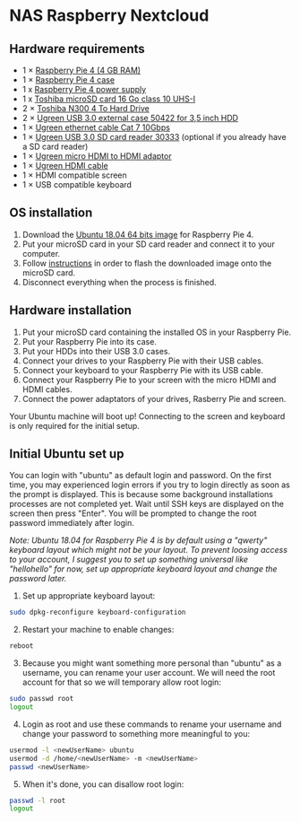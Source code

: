# NAS Raspberry Nextcloud

## Hardware requirements

* 1 × [Raspberry Pie 4 (4 GB RAM)](https://www.kubii.fr/les-cartes-raspberry-pi/2772-nouveau-raspberry-pi-4-modele-b-4gb-kubii-0765756931182.html)
* 1 × [Raspberry Pie 4 case](https://www.kubii.fr/boitiers-et-supports/2681-boitier-officiel-pour-raspberry-pi-4-kubii-3272496298583.html)
* 1 x [Raspberry Pie 4 power supply](https://www.kubii.fr/14-chargeurs-alimentations-raspberry/2678-alimentation-officielle-153w-usb-c-pour-raspberry-pi-4-kubii-3272496300002.html)
* 1 x [Toshiba microSD card 16 Go class 10 UHS-I](https://www.kubii.fr/carte-sd-et-stockage/2185-carte-microsd-16gb-classe-10-uhs-i-toshiba-kubii-3272496010963.html)
* 2 × [Toshiba N300 4 To Hard Drive](https://www.ldlc.com/fiche/PB00259091.html)
* 2 × [Ugreen USB 3.0 external case 50422 for 3,5 inch HDD](https://www.amazon.fr/UGREEN-Bo%C3%AEtier-Externe-Compatible-Alimentation/dp/B076WS2WJ6)
* 1 × [Ugreen ethernet cable Cat 7 10Gbps](https://www.amazon.fr/UGREEN-11260-Ethernet-Nintendo-Consoles/dp/B00QV1F1C4)
* 1 × [Ugreen USB 3.0 SD card reader 30333](https://www.amazon.fr/UGREEN-Lecteur-M%C3%A9moire-CompactFlash-Compatible/dp/B01ANDA8GE/) (optional if you already have a SD card reader)
* 1 × [Ugreen micro HDMI to HDMI adaptor](https://www.amazon.fr/UGREEN-Femelle-Adaptateur-Supporte-Ethernet/dp/B00B2HORKE/)
* 1 × [Ugreen HDMI cable](https://www.amazon.fr/UGREEN-Ethernet-18Gbps-Supporte-Compatible/dp/B07DBYDJQF)
* 1 × HDMI compatible screen
* 1 × USB compatible keyboard


## OS installation

1. Download the [Ubuntu 18.04 64 bits image](https://ubuntu.com/download/raspberry-pi/thank-you?version=18.04.4&architecture=arm64+raspi3) for Raspberry Pie 4.
2. Put your microSD card in your SD card reader and connect it to your computer.
3. Follow [instructions](https://ubuntu.com/download/raspberry-pi/thank-you) in order to flash the downloaded image onto the microSD card.
4. Disconnect everything when the process is finished.

## Hardware installation

1. Put your microSD card containing the installed OS in your Raspberry Pie.
2. Put your Raspberry Pie into its case.
3. Put your HDDs into their USB 3.0 cases.
4. Connect your drives to your Raspberry Pie with their USB cables.
5. Connect your keyboard to your Raspberry Pie with its USB cable.
6. Connect your Raspberry Pie to your screen with the micro HDMI and HDMI cables.
7. Connect the power adaptators of your drives, Rasberry Pie and screen.

Your Ubuntu machine will boot up! Connecting to the screen and keyboard is only required for the initial setup.

## Initial Ubuntu set up

You can login with "ubuntu" as default login and password. On the first time, you may experienced login errors if you try to login directly as soon as the prompt is displayed. This is because some background installations processes are not completed yet. Wait until SSH keys are displayed on the screen then press "Enter". You will be prompted to change the root password immediately after login.

*Note: Ubuntu 18.04 for Raspberry Pie 4 is by default using a "qwerty" keyboard layout which might not be your layout. To prevent loosing access to your account, I suggest you to set up something universal like "hellohello" for now, set up appropriate keyboard layout and change the password later.*

1. Set up appropriate keyboard layout:
```bash
sudo dpkg-reconfigure keyboard-configuration
```    
2. Restart your machine to enable changes:
```bash
reboot
```
3. Because you might want something more personal than "ubuntu" as a username, you can rename your user account. We will need the root account for that so we will temporary allow root login:
```bash
sudo passwd root
logout
```
4. Login as root and use these commands to rename your username and change your password to something more meaningful to you:
```bash
usermod -l <newUserName> ubuntu
usermod -d /home/<newUserName> -m <newUserName>
passwd <newUserName>
```
5. When it's done, you can disallow root login:
```bash
passwd -l root
logout
```
